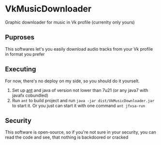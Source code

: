 VkMusicDownloader
=================

Graphic downloader for music in Vk profile (currenlty only yours)


## Puproses

This softwares let's you easily download audio tracks from your Vk profile in format you prefer

## Executing

For now, there's no deploy on my side, so you should do it yourselt.

1. Set up [ant](http://ant.apache.org/) and java of version not lower than 7u21 (or any java7 with javafx cobundled)
2. Run `ant` to build project and run `java -jar dist/VkMusicDownloader.jar` to start it. Or you just can start it with one command `ant jfxsa-run`

## Security

This software is open-source, so if you're not sure in your security, you can read the code and see, that nothing is backdoored or cracked
